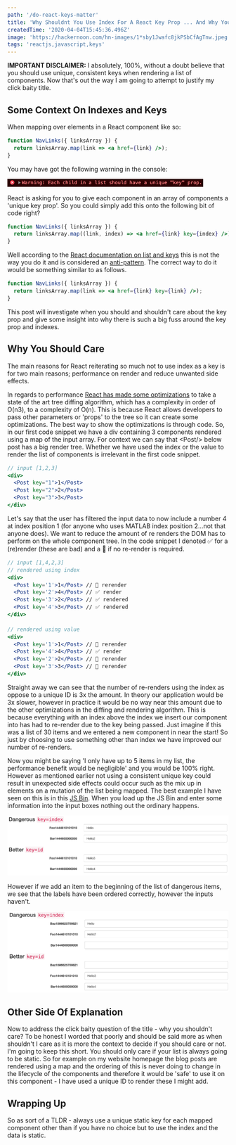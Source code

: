 ```yaml
---
path: '/do-react-keys-matter'
title: 'Why Shouldnt You Use Index For A React Key Prop ... And Why You Shouldnt Care'
createdTime: '2020-04-04T15:45:36.496Z'
image: 'https://hackernoon.com/hn-images/1*sby1Jwafc8jkPSbCfAgTnw.jpeg'
tags: 'reactjs,javascript,keys'
---
```


<p><b>IMPORTANT DISCLAIMER:</b> I absolutely, 100%, without a doubt believe that you should use  unique, consistent keys when rendering a list of components. Now that's out the way I am going to attempt to justify my click baity title.</p>

<h2>Some Context On Indexes and Keys</h2>

<p>When mapping over elements in a React component like so:</p>

```jsx
function NavLinks({ linksArray }) {
  return linksArray.map(link => <a href={link} />);
}
```

<p>You may have got the following warning in the console:</p>

<img src='key_warning.png'/>

<p>React is asking for you to give each component in an array of components a 'unique key prop'. So you could simply add this onto the following bit of code right?</p>

```jsx
function NavLinks({ linksArray }) {
  return linksArray.map((link, index) => <a href={link} key={index} />);
}
```

<p>Well according to the <a href='https://reactjs.org/docs/lists-and-keys.html'>React documentation on list and keys</a> this is not the way you do it and is considered an <a href='https://medium.com/@robinpokorny/index-as-a-key-is-an-anti-pattern-e0349aece318'>anti-pattern</a>. The correct way to do it would be something similar to as follows.<p>

```jsx
function NavLinks({ linksArray }) {
  return linksArray.map(link => <a href={link} key={link} />);
}
```

<p>This post will investigate when you should and shouldn't care about the key prop and give some insight into why there is such a big fuss around the key prop and indexes.</p>

<h2>Why You Should Care</h2>

<p>The main reasons for React reiterating so much not to use index as a key is for two main reasons; performance on render and reduce unwanted side effects.</p>

<p>In regards to performance <a href='https://reactjs.org/docs/reconciliation.html'>React has made some optimizations</a> to take a state of the art tree diffing algorithm, which has a complexity in order of  O(n3), to a complexity of O(n). This is because React allows developers to pass other parameters or 'props' to the tree so it can create some optimizations. The best way to show the optimizations is through code. So, in our first code snippet we have a div containing 3 components rendered using a map of the input array. For context we can say that &lt;Post/&gt; below post has a big render tree. Whether we have used the index or the value to render the list of components is irrelevant in the first code snippet.<p>

```jsx
// input [1,2,3]
<div>
  <Post key="1">1</Post>
  <Post key="2">2</Post>
  <Post key="3">3</Post>
</div>
```

<p>Let's say that the user has filtered the input data to now include a number 4 at index position 1 (for anyone who uses MATLAB index position 2...not that anyone does). We want to reduce the amount of re renders the DOM has to perform on the whole component tree. In the code snippet I denoted ✅ for a (re)render (these are bad) and a 🚫 if no re-render is required.</p>

```jsx
// input [1,4,2,3]
// rendered using index
<div>
  <Post key='1'>1</Post> // 🚫 rerender
  <Post key='2'>4</Post> // ✅ render
  <Post key='3'>2</Post> // ✅ rendered
  <Post key='4'>3</Post> // ✅ rendered
</div>

// rendered using value
<div>
  <Post key='1'>1</Post> // 🚫 rerender
  <Post key='4'>4</Post> // ✅ render
  <Post key='2'>2</Post> // 🚫 rerender
  <Post key='3'>3</Post> // 🚫 rerender
</div>
```

<p>Straight away we can see that the number of re-renders using the index as oppose to a unique ID is 3x the amount.  In theory our application would be 3x slower, however in practice it would be no way near this amount due to the other optimizations in the diffing and rendering algorithm. This is because everything with an index above the index we insert our component into has had to re-render due to the key being passed. Just imagine if this was a list of 30 items and we entered a new component in near the start! So just by choosing to use something other than index we have improved our number of re-renders.</p>

<p>Now you might be saying 'I only have up to 5 items in my list, the performance benefit would be negligible' and you would be 100% right. However as mentioned earlier not using a consistent unique key could result in unexpected side effects could occur such as the mix up in elements on a mutation of the list being mapped. The best example I have seen on this is in this <a href='https://jsbin.com/wohima/edit?output'>JS Bin</a>. When you load up the JS Bin and enter some information into the input boxes nothing out the ordinary happens.</p>

<img src='before_reordering.png'/>

<p>However if we add an item to the beginning of the list of dangerous items, we see that the labels have been ordered correctly, however the inputs haven't.</p>

<img src='after_reordering.png'/>

<h2>Other Side Of Explanation</h2>

<p>Now to address the click baity question of the title - why you shouldn't care? To be honest I worded that poorly and should be said more as when shouldn't I care as it is more the context to decide if you should care or not. I'm going to keep this short. You should only care if your list is always going to be static. So for example on my website homepage the blog posts are rendered using a map and the ordering of this is never doing to change in the lifecycle of the components and therefore it would be 'safe' to use it on this component - I have used a unique ID to render these I might add.</p>

<h2>Wrapping Up</h2>

<p>So as sort of a TLDR - always use a unique static key for each mapped component other than if you have no choice but to use the index and the data is static.</p>
